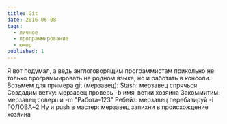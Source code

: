 ```yaml
---
title: Git
date: 2016-06-08
tags:
  - личное
  - программирование
  - юмор
published: 1
---
```


Я вот подумал, а ведь англоговорящим программистам прикольно не  только программировать на родном языке, но и работать в консоли. Возьмем для примера git (мерзавец):
Stash: мерзавец спрячься
Создадим ветку: мерзавец проверь -b имя_ветки хозяина
Закоммитим: мерзавец соверши -m "Работа-123"
Ребейз: мерзавец перебазируй -i ГОЛОВА~2
Ну и push в мастер: мерзавец запихни в происхождение хозяина